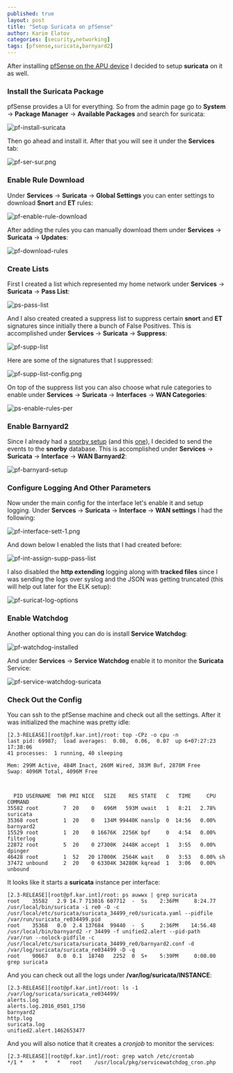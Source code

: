 ```yaml
---
published: true
layout: post
title: "Setup Suricata on pfSense"
author: Karim Elatov
categories: [security,networking]
tags: [pfsense,suricata,barnyard2]
---
```

After installing [pfSense on the APU device](/2016/10/installing-pfsense-on-pc-engines-apu1d4netgate-apu4/) I decided to setup **suricata** on it as well.

### Install the Suricata Package
pfSense provides a UI for everything. So from the admin page go to **System** -> **Package Manager** -> **Available Packages** and search for suricata:

![pf-install-suricata](https://dl.dropboxusercontent.com/u/24136116/blog_pics/pfsense-suricata/pf-install-suricata.png)

Then go ahead and install it. After that you will see it under the **Services** tab:

![pf-ser-sur.png](https://dl.dropboxusercontent.com/u/24136116/blog_pics/pfsense-suricata/pf-ser-sur.png)

### Enable Rule Download
Under **Services** -> **Suricata** -> **Global Settings** you can enter settings to download **Snort** and **ET** rules:

![pf-enable-rule-download](https://dl.dropboxusercontent.com/u/24136116/blog_pics/pfsense-suricata/pf-enable-rule-download.png)

After adding the rules you can manually download them under **Services** -> **Suricata** -> **Updates**:

![pf-download-rules](https://dl.dropboxusercontent.com/u/24136116/blog_pics/pfsense-suricata/pf-download-rules.png)

### Create Lists
First I created a list which represented my home network under **Services** -> **Suricata** -> **Pass List**:

![ps-pass-list](https://dl.dropboxusercontent.com/u/24136116/blog_pics/pfsense-suricata/ps-pass-list.png)

And I also created created a suppress list to suppress certain **snort** and **ET** signatures since initially there a bunch of False Positives. This is accomplished under **Services** -> **Suricata** -> **Suppress**:

![pf-supp-list](https://dl.dropboxusercontent.com/u/24136116/blog_pics/pfsense-suricata/pf-supp-list.png)

Here are some of the signatures that I suppressed:

![pf-supp-list-config.png](https://dl.dropboxusercontent.com/u/24136116/blog_pics/pfsense-suricata/pf-supp-list-config.png)

On top of the suppress list you can also choose what rule categories to enable under **Services** -> **Suricata** -> **Interfaces** -> **WAN Categories**:

![ps-enable-rules-per](https://dl.dropboxusercontent.com/u/24136116/blog_pics/pfsense-suricata/ps-enable-rules-per.png)

### Enable Barnyard2
Since I already had a [snorby setup](/2014/04/snort-debian/) (and this [one](/2014/12/snort-on-freebsd-10/)), I decided to send the events to the **snorby** database. This is accomplished under **Services** -> **Suricata** -> **Interface** -> **WAN Barnyard2**:

![pf-barnyard-setup](https://dl.dropboxusercontent.com/u/24136116/blog_pics/pfsense-suricata/pf-barnyard-setup.png)

### Configure Logging And Other Parameters
Now under the main config for the interface let's enable it and setup logging. Under **Servces** -> **Suricata** -> **Interface** -> **WAN settings** I had the following:

![pf-interface-sett-1.png](https://dl.dropboxusercontent.com/u/24136116/blog_pics/pfsense-suricata/pf-interface-sett-1.png)

And down below I enabled the lists that I had created before:

![pf-int-assign-supp-pass-list](https://dl.dropboxusercontent.com/u/24136116/blog_pics/pfsense-suricata/pf-int-assign-supp-pass-list.png)

I also disabled the **http extending** logging along with **tracked files** since I was sending the logs over syslog and the JSON was getting truncated (this will help out later for the ELK setup):

![pf-suricat-log-options](https://dl.dropboxusercontent.com/u/24136116/blog_pics/pfsense-suricata/pf-suricat-log-options.png)

### Enable Watchdog
Another optional thing you can do is install **Service Watchdog**:

![pf-watchdog-installed](https://dl.dropboxusercontent.com/u/24136116/blog_pics/pfsense-suricata/pf-watchdog-installed.png)

And under **Services** -> **Service Watchdog** enable it to monitor the **Suricata** Service:

![pf-service-watchdog-suricata](https://dl.dropboxusercontent.com/u/24136116/blog_pics/pfsense-suricata/pf-service-watchdog-suricata.png)

### Check Out the Config
You can ssh to the pfSense machine and check out all the settings. After it was initialized the machine was pretty idle:

	[2.3-RELEASE][root@pf.kar.int]/root: top -CPz -o cpu -n
	last pid: 69987;  load averages:  0.08,  0.06,  0.07  up 6+07:27:23    17:38:06
	41 processes:  1 running, 40 sleeping
	
	Mem: 299M Active, 484M Inact, 260M Wired, 383M Buf, 2870M Free
	Swap: 4096M Total, 4096M Free
	
	
	
	  PID USERNAME  THR PRI NICE   SIZE    RES STATE   C   TIME     CPU COMMAND
	35582 root        7  20    0   696M   593M uwait   1   8:21   2.78% suricata
	35368 root        1  20    0   134M 99440K nanslp  0  14:56   0.00% barnyard2
	15529 root        1  20    0 16676K  2256K bpf     0   4:54   0.00% filterlog
	22872 root        5  20    0 27300K  2448K accept  1   3:55   0.00% dpinger
	46428 root        1  52   20 17000K  2564K wait    0   3:53   0.00% sh
	37472 unbound     2  20    0 63304K 34280K kqread  1   3:06   0.00% unbound

It looks like it starts a **suricata** instance per interface:

	[2.3-RELEASE][root@pf.kar.int]/root: ps auwwx | grep suricata
	root    35582   2.9 14.7 713016 607712  -  Ss    2:36PM     8:24.77 /usr/local/bin/suricata -i re0 -D -c /usr/local/etc/suricata/suricata_34499_re0/suricata.yaml --pidfile /var/run/suricata_re034499.pid
	root    35368   0.0  2.4 137684  99440  -  S     2:36PM    14:56.48 /usr/local/bin/barnyard2 -r 34499 -f unified2.alert --pid-path /var/run --nolock-pidfile -c /usr/local/etc/suricata/suricata_34499_re0/barnyard2.conf -d /var/log/suricata/suricata_re034499 -D -q
	root    90667   0.0  0.1  18740   2252  0  S+    5:39PM     0:00.00 grep suricata
	
And you can check out all the logs under **/var/log/suricata/INSTANCE**:

	[2.3-RELEASE][root@pf.kar.int]/root: ls -1 /var/log/suricata/suricata_re034499/
	alerts.log
	alerts.log.2016_0501_1750
	barnyard2
	http.log
	suricata.log
	unified2.alert.1462653477
	
And you will also notice that it creates a *cronjob* to monitor the services:

	[2.3-RELEASE][root@pf.kar.int]/root: grep watch /etc/crontab
	*/1	*	*	*	*	root	/usr/local/pkg/servicewatchdog_cron.php
